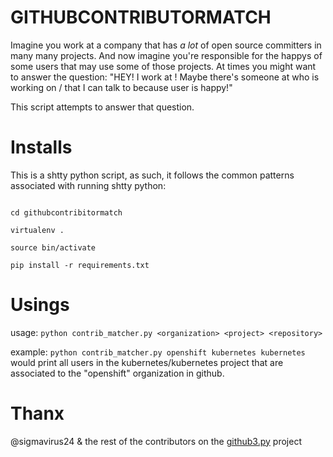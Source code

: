 GITHUBCONTRIBUTORMATCH
=====

Imagine you work at a company that has _a lot_ of open source committers in many many projects. And now imagine you're responsible for the happys of some users that may use some of those projects. At times you might want to answer the question: "HEY! I work at <org>! Maybe there's someone at <org> who is working on <project>/<repository> that I can talk to because user is happy!"

This script attempts to answer that question.

Installs
=====

This is a shtty python script, as such, it follows the common patterns associated with running shtty python:

```git clone https://github.com/Dannyzen/githubcontributormatch.git

cd githubcontribitormatch

virtualenv .

source bin/activate

pip install -r requirements.txt

```

Usings
=====

usage: `python contrib_matcher.py <organization> <project> <repository>`


example: `python contrib_matcher.py openshift kubernetes kubernetes` would print all users in the kubernetes/kubernetes project that are associated to the "openshift" organization in github. 





Thanx
=====

@sigmavirus24 & the rest of the contributors on the [github3.py](https://github.com/sigmavirus24/github3.py/graphs/contributors) project
